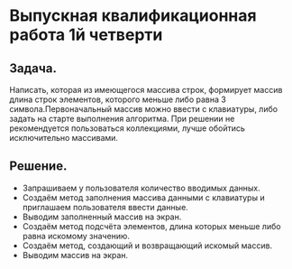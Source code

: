# Выпускная квалификационная работа 1й четверти


## Задача.

 Написать, которая из имеющегося массива строк, формирует массив длина строк элементов, которого меньше либо равна 3 символа.Первоначальный массив
можно ввести с клавиатуры, либо задать на старте выполнения алгоритма. При решении не рекомендуется пользоваться коллекциями, лучше обойтись 
исключительно массивами.


## Решение.


+ Запрашиваем у пользователя количество вводимых данных.
+ Создаём метод заполнения массива данными с клавиатуры и приглашаем пользователя ввести данные.
+ Выводим заполненный массив на экран.
+ Создаём метод подсчёта элементов, длина которых меньше либо равна искомому значению.
+ Создаём метод, создающий и возвращающий искомый массив.
+ Выводим массив на экран. 